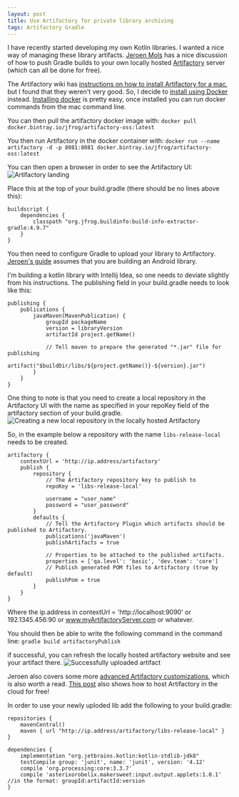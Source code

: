 ```yaml
---
layout: post
title: Use Artifactory for private library archiving
tags: Artifactory Gradle
---
```

I have recently started developing my own Kotlin libraries. I wanted a nice way of managing these library artifacts. [Jeroen Mols](https://jeroenmols.com/blog/2015/08/06/artifactory/) has a nice discussion of how to push Gradle builds to your own locally hosted [Artifactory](https://jfrog.com/artifactory/) server (which can all be done for free).

The Artifactory wiki has [instructions on how to install Artifactory for a mac](https://www.jfrog.com/confluence/display/RTF/Installing+on+Linux+Solaris+or+Mac+OS), but I found that they weren't very good. So, I decide to [install using Docker](https://www.jfrog.com/confluence/display/RTF/Installing+with+Docker) instead. [Installing docker](https://docs.docker.com/v17.12/docker-for-mac/install/#install-and-run-docker-for-mac) is pretty easy, once installed you can run docker commands from the mac command line.

You can then pull the artifactory docker image with: ```docker pull docker.bintray.io/jfrog/artifactory-oss:latest```

You then run Artifactory in the docker container with: ```docker run --name artifactory -d -p 8081:8081 docker.bintray.io/jfrog/artifactory-oss:latest```

You can then open a browser in order to see the Artifactory UI:
![Artifactory landing](https://drive.google.com/uc?export=view&id=1kqDzIwtvb6AWZOt7FZ4m9Zm9QEaqxEP6)

Place this at the top of your build.gradle (there should be no lines above this):
```
buildscript {
    dependencies {
        classpath "org.jfrog.buildinfo:build-info-extractor-gradle:4.9.7"
    }
}
```

You then need to configure Gradle to upload your library to Artifactory. [Jeroen's guide](https://jeroenmols.com/blog/2015/08/06/artifactory/) assumes that you are building an Android library.

I'm building a kotlin library with Intellij Idea, so one needs to deviate slightly from his instructions.
The publishing field in your build.gradle needs to look like this:

```
publishing {
    publications {
        javaMaven(MavenPublication) {
            groupId packageName
            version = libraryVersion
            artifactId project.getName()

            // Tell maven to prepare the generated "*.jar" file for publishing
            artifact("$buildDir/libs/${project.getName()}-${version}.jar")
        }
    }
}
```

One thing to note is that you need to create a local repository in the Artifactory UI with the name as specified in your repoKey field of the artifactory section of your build.gradle.
![Creating a new local repository in the locally hosted Artifactory](https://drive.google.com/uc?export=view&id=1cSoNgduatnlc7028ViF8DVu2Hy7_QjqA)

So, in the example below a repository with the name ```libs-release-local``` needs to be created.

```
artifactory {
    contextUrl = 'http://ip.address/artifactory'
    publish {
        repository {
            // The Artifactory repository key to publish to
            repoKey = 'libs-release-local'

            username = "user_name"
            password = "user_password"
        }
        defaults {
            // Tell the Artifactory Plugin which artifacts should be published to Artifactory.
            publications('javaMaven')
            publishArtifacts = true

            // Properties to be attached to the published artifacts.
            properties = ['qa.level': 'basic', 'dev.team': 'core']
            // Publish generated POM files to Artifactory (true by default)
            publishPom = true
        }
    }
}
```
Where the ip.address in contextUrl = 'http://localhost:9090' or 192.1345.456:90 or www.myArtifactoryServer.com or whatever.

You should then be able to write the following command in the command line:
``` gradle build artifactoryPublish ```

if successful, you can refresh the locally hosted artifactory website and see your artifact there.
![Successfully uploaded artifact](https://drive.google.com/uc?export=view&id=13ncc45M5T9OgbBnBgPJTQkuM_Bs8A4pl)

Jeroen also covers some more [advanced Artifactory customizations](https://jeroenmols.com/blog/2015/08/13/artifactory2/), which is also worth a read. [This post](https://medium.com/@Commit451/hosting-a-private-gradle-dependency-for-free-b77572ffbeab) also shows how to host Artifactory in the cloud for free!

In order to use your newly uploded lib add the following to your build.gradle:

```
repositories {
    mavenCentral()
    maven { url "http://ip.address/artifactory/libs-release-local" }
}

dependencies {
    implementation "org.jetbrains.kotlin:kotlin-stdlib-jdk8"
    testCompile group: 'junit', name: 'junit', version: '4.12'
    compile 'org.processing:core:3.3.7'
    compile 'asterixorobelix.makersweet:input.output.applets:1.0.1' //in the format: groupId:artifactId:version
}
```